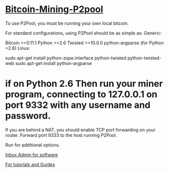 # [Bitcoin-Mining-P2pool](https://t.me/czarbit)

To use P2Pool, you must be running your own local bitcoin. 

For standard configurations, using P2Pool should be as simple as: Generic:

Bitcoin >=0.11.1 Python >=2.6 Twisted >=10.0.0 python-argparse (for Python =2.6) Linux:

sudo apt-get install python-zope.interface python-twisted python-twisted-web sudo apt-get install python-argparse

# if on Python 2.6 Then run your miner program, connecting to 127.0.0.1 on port 9332 with any username and password.

If you are behind a NAT, you should enable TCP port forwarding on your router. Forward port 9333 to the host running P2Pool.

Run for additional options.

[Inbox Admin for software](https://t.me/czarbit)

[For tutorials and Guides](https://t.me/czarbit)
